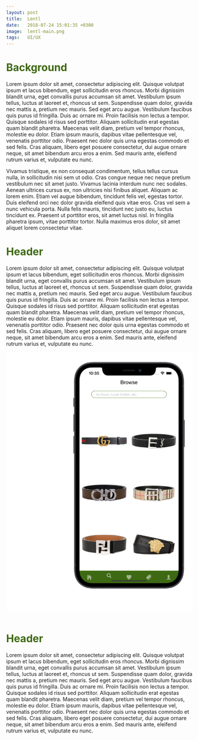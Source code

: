 ```yaml
---
layout: post
title:  Lentl
date:   2018-07-24 15:01:35 +0300
image:  lentl-main.png
tags:   UI/UX
---
```

<h1 style="color:#3e6913;">Background</h1>
Lorem ipsum dolor sit amet, consectetur adipiscing elit. Quisque volutpat ipsum et lacus bibendum, eget sollicitudin eros rhoncus. Morbi dignissim blandit urna, eget convallis purus accumsan sit amet. Vestibulum ipsum tellus, luctus at laoreet et, rhoncus ut sem. Suspendisse quam dolor, gravida nec mattis a, pretium nec mauris. Sed eget arcu augue. Vestibulum faucibus quis purus id fringilla. Duis ac ornare mi. Proin facilisis non lectus a tempor. Quisque sodales id risus sed porttitor. Aliquam sollicitudin erat egestas quam blandit pharetra. Maecenas velit diam, pretium vel tempor rhoncus, molestie eu dolor. Etiam ipsum mauris, dapibus vitae pellentesque vel, venenatis porttitor odio. Praesent nec dolor quis urna egestas commodo et sed felis. Cras aliquam, libero eget posuere consectetur, dui augue ornare neque, sit amet bibendum arcu eros a enim. Sed mauris ante, eleifend rutrum varius et, vulputate eu nunc.

Vivamus tristique, ex non consequat condimentum, tellus tellus cursus nulla, in sollicitudin nisi sem ut odio. Cras congue neque nec neque pretium vestibulum nec sit amet justo. Vivamus lacinia interdum nunc nec sodales. Aenean ultrices cursus ex, non ultricies nisi finibus aliquet. Aliquam ac lorem enim. Etiam vel augue bibendum, tincidunt felis vel, egestas tortor. Duis eleifend orci nec dolor gravida eleifend quis vitae eros. Cras vel sem a nunc vehicula porta. Nulla felis mauris, tincidunt nec justo eu, luctus tincidunt ex. Praesent ut porttitor eros, sit amet luctus nisl. In fringilla pharetra ipsum, vitae porttitor tortor. Nulla maximus eros dolor, sit amet aliquet lorem consectetur vitae.

<h1 style="color:#3e6913;">Header</h1>

Lorem ipsum dolor sit amet, consectetur adipiscing elit. Quisque volutpat ipsum et lacus bibendum, eget sollicitudin eros rhoncus. Morbi dignissim blandit urna, eget convallis purus accumsan sit amet. Vestibulum ipsum tellus, luctus at laoreet et, rhoncus ut sem. Suspendisse quam dolor, gravida nec mattis a, pretium nec mauris. Sed eget arcu augue. Vestibulum faucibus quis purus id fringilla. Duis ac ornare mi. Proin facilisis non lectus a tempor. Quisque sodales id risus sed porttitor. Aliquam sollicitudin erat egestas quam blandit pharetra. Maecenas velit diam, pretium vel tempor rhoncus, molestie eu dolor. Etiam ipsum mauris, dapibus vitae pellentesque vel, venenatis porttitor odio. Praesent nec dolor quis urna egestas commodo et sed felis. Cras aliquam, libero eget posuere consectetur, dui augue ornare neque, sit amet bibendum arcu eros a enim. Sed mauris ante, eleifend rutrum varius et, vulputate eu nunc.

<style>
.center {
  display: flex;
  justify-content: center;
}
.slider {
  width: 1200px;
  text-align: center;
  overflow: hidden;
}
.slides {
  display: flex;
  
  overflow-x: auto;
  overflow-y: hidden;
  scroll-snap-type: x mandatory;
  
  scroll-behavior: smooth;
  -webkit-overflow-scrolling: touch;
}
.slides::-webkit-scrollbar {
  width: 10px;
  height: 10px;
}
.slides::-webkit-scrollbar-thumb {
  background: #bbbbbb;
  border-radius: 10px;
}
.slides::-webkit-scrollbar-track {
  background: transparent;
}
.slides > div {
  scroll-snap-align: start;
  flex-shrink: 0;
  width: 700px;
  height: 700px;
  margin-right: 5px;
  border-radius: 10px;
  background: white;
  transform-origin: center center;
  transform: scale(1);
  transition: transform 0.5s;
  position: relative;
  
  display: flex;
  justify-content: center;
  align-items: center;
  font-size: 100px;
}
img {
  object-fit: contain;
  position: absolute;
  top: 0;
  left: 0;
  width: 95%;
  height: 95%;
}
.slider > a {
  display: inline-flex;
  width: 1.5rem;
  height: 1.5rem;
  background: white;
  text-decoration: none;
  align-items: center;
  justify-content: center;
  border-radius: 50%;
  margin: 0 0 0.5rem 0;
  position: relative;
}
.slider > a:active {
  top: 1px;
}
.slider > a:focus {
  background: #000;
}
</style>

<div class="center">
  <div class="slider">
    <div class="slides">
      <div id="slide-1">
        <img src="/images/browse.png">
      </div>
      <div id="slide-2">
        <img src="/images/browse.png">
      </div>
      <div id="slide-3">
        <img src="/images/browse.png">
      </div>
      <div id="slide-4">
        <img src="/images/browse.png">
      </div>
      <div id="slide-5">
        <img src="/images/browse.png">
      </div>
    </div>
  </div>
</div>

<br>

<h1 style="color:#3e6913;">Header</h1>

Lorem ipsum dolor sit amet, consectetur adipiscing elit. Quisque volutpat ipsum et lacus bibendum, eget sollicitudin eros rhoncus. Morbi dignissim blandit urna, eget convallis purus accumsan sit amet. Vestibulum ipsum tellus, luctus at laoreet et, rhoncus ut sem. Suspendisse quam dolor, gravida nec mattis a, pretium nec mauris. Sed eget arcu augue. Vestibulum faucibus quis purus id fringilla. Duis ac ornare mi. Proin facilisis non lectus a tempor. Quisque sodales id risus sed porttitor. Aliquam sollicitudin erat egestas quam blandit pharetra. Maecenas velit diam, pretium vel tempor rhoncus, molestie eu dolor. Etiam ipsum mauris, dapibus vitae pellentesque vel, venenatis porttitor odio. Praesent nec dolor quis urna egestas commodo et sed felis. Cras aliquam, libero eget posuere consectetur, dui augue ornare neque, sit amet bibendum arcu eros a enim. Sed mauris ante, eleifend rutrum varius et, vulputate eu nunc.

